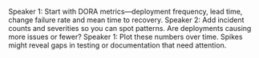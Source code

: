 Speaker 1: Start with DORA metrics—deployment frequency, lead time, change failure rate and mean time to recovery.
Speaker 2: Add incident counts and severities so you can spot patterns. Are deployments causing more issues or fewer?
Speaker 1: Plot these numbers over time. Spikes might reveal gaps in testing or documentation that need attention.
